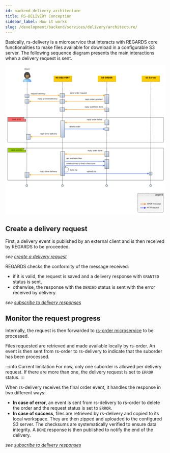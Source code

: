 ```yaml
---
id: backend-delivery-architecture
title: RS-DELIVERY Conception
sidebar_label: How it works
slug: /development/backend/services/delivery/architecture/
---
```


Basically, rs-delivery is a microservice that interacts with REGARDS core functionalities to make files available
for download in a configurable S3 server. The following sequence diagram presents the main interactions when a delivery
request is sent.

![delivery_sequence_diagram](src/delivery_sequence_diagram.png)

## Create a delivery request

First, a delivery event is published by an external client and is then received by REGARDS to be proceeded.

*see [create a delivery request](api-guides/amqp/amqp-publish-request.md)*

REGARDS checks the conformity of the message received:

- if it is valid, the request is saved and a delivery response with `GRANTED` status is sent,
- otherwise, the response with the `DENIED` status is sent with the error received by delivery.

*see [subscribe to delivery responses](api-guides/amqp/amqp-subscribe-response.md)*

## Monitor the request progress

Internally, the request is then forwarded to [rs-order microservice](../../backend/regards/order/order.md) to be
processed.

Files requested are retrieved and made available locally by rs-order. An event is then sent from rs-order to rs-delivery
to indicate that the suborder has been processed.

:::info Current limitation
For now, only one suborder is allowed per delivery request. If there are more than one,
the delivery request is set to `ERROR` status.
:::

When rs-delivery receives the final order event, it handles the response in two different ways:

- **In case of error**, an event is sent from rs-delivery to rs-order to delete the order and the request status is set
  to `ERROR`.
- **In case of success**, files are retrieved by rs-delivery and copied to its local workspace. They are then zipped and
  uploaded to the configured S3 server. The checksums are systematically verified to ensure data integrity. A `DONE`
  response is then published to notify the end of the delivery.

*see [subscribe to delivery responses](api-guides/amqp/amqp-subscribe-response.md)*
